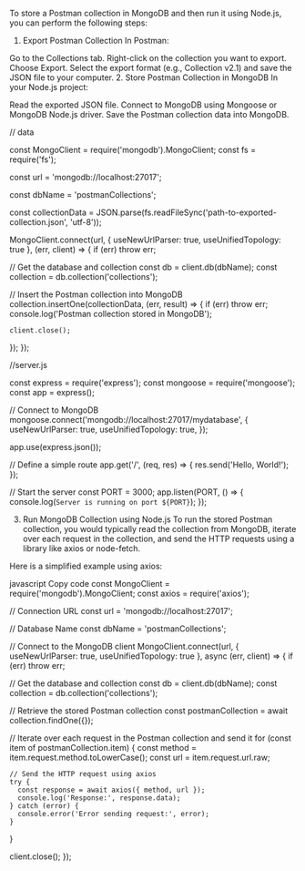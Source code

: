 To store a Postman collection in MongoDB and then run it using Node.js, you can perform the following steps:

1. Export Postman Collection
In Postman:

Go to the Collections tab.
Right-click on the collection you want to export.
Choose Export.
Select the export format (e.g., Collection v2.1) and save the JSON file to your computer.
2. Store Postman Collection in MongoDB
In your Node.js project:

Read the exported JSON file.
Connect to MongoDB using Mongoose or MongoDB Node.js driver.
Save the Postman collection data into MongoDB.

// data


const MongoClient = require('mongodb').MongoClient;
const fs = require('fs');

const url = 'mongodb://localhost:27017';

const dbName = 'postmanCollections';

const collectionData = JSON.parse(fs.readFileSync('path-to-exported-collection.json', 'utf-8'));

MongoClient.connect(url, { useNewUrlParser: true, useUnifiedTopology: true }, (err, client) => {
  if (err) throw err;

  // Get the database and collection
  const db = client.db(dbName);
  const collection = db.collection('collections');

  // Insert the Postman collection into MongoDB
  collection.insertOne(collectionData, (err, result) => {
    if (err) throw err;
    console.log('Postman collection stored in MongoDB');
    
    client.close();
  });
});









//server.js

const express = require('express');
const mongoose = require('mongoose');
const app = express();

// Connect to MongoDB
mongoose.connect('mongodb://localhost:27017/mydatabase', {
  useNewUrlParser: true,
  useUnifiedTopology: true,
});

app.use(express.json());

// Define a simple route
app.get('/', (req, res) => {
  res.send('Hello, World!');
});

// Start the server
const PORT = 3000;
app.listen(PORT, () => {
  console.log(`Server is running on port ${PORT}`);
});



3. Run MongoDB Collection using Node.js
To run the stored Postman collection, you would typically read the collection from MongoDB, iterate over each request in the collection, and send the HTTP requests using a library like axios or node-fetch.

Here is a simplified example using axios:

javascript
Copy code
const MongoClient = require('mongodb').MongoClient;
const axios = require('axios');

// Connection URL
const url = 'mongodb://localhost:27017';

// Database Name
const dbName = 'postmanCollections';

// Connect to the MongoDB client
MongoClient.connect(url, { useNewUrlParser: true, useUnifiedTopology: true }, async (err, client) => {
  if (err) throw err;

  // Get the database and collection
  const db = client.db(dbName);
  const collection = db.collection('collections');

  // Retrieve the stored Postman collection
  const postmanCollection = await collection.findOne({});

  // Iterate over each request in the Postman collection and send it
  for (const item of postmanCollection.item) {
    const method = item.request.method.toLowerCase();
    const url = item.request.url.raw;
    
    // Send the HTTP request using axios
    try {
      const response = await axios({ method, url });
      console.log('Response:', response.data);
    } catch (error) {
      console.error('Error sending request:', error);
    }
  }

  client.close();
});
